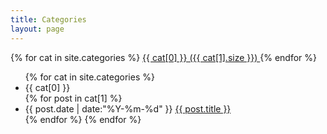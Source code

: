```yaml
---
title: Categories
layout: page
---
```


<div id='tag_cloud'>
{% for cat in site.categories %}
    <a href="#{{ cat[0] }}" title="{{ cat[0] }}" rel="{{ cat[1].size }}">
        {{ cat[0] }} ({{ cat[1].size }})
    </a>
{% endfor %}
</div>

<ul class="listing">
{% for cat in site.categories %}
  <li class="listing-seperator" id="{{ cat[0] }}">{{ cat[0] }}</li>
{% for post in cat[1] %}
  <li class="listing-item">
  <time datetime="{{ post.date | date:"%Y-%m-%d" }}">
    {{ post.date | date:"%Y-%m-%d" }}
  </time>
  <a href="{{ site.url }}{{ post.url }}" title="{{ post.title }}">{{ post.title }}</a>
  </li>
{% endfor %}
{% endfor %}
</ul>

<script src="/media/js/jquery.tagcloud.js" type="text/javascript" charset="utf-8"></script>
<script language="javascript">
$.fn.tagcloud.defaults = {
    size: {start: 1, end: 1, unit: 'em'},
    color: {start: '#B59633', end: '#5EAD22'}
};

$(function () {
    $('#tag_cloud a').tagcloud();
});
</script>
